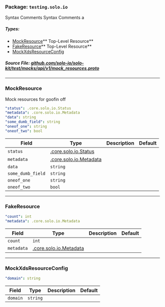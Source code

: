 <!-- Code generated by solo-kit. DO NOT EDIT. -->

### Package: `testing.solo.io`  
Syntax Comments
Syntax Comments a


 
##### Types:


- [MockResource](#MockResource)** Top-Level Resource**
- [FakeResource](#FakeResource)** Top-Level Resource**
- [MockXdsResourceConfig](#MockXdsResourceConfig)
  



##### Source File: [github.com/solo-io/solo-kit/test/mocks/api/v1/mock_resources.proto](https://github.com/solo-io/solo-kit/blob/master/test/mocks/api/v1/mock_resources.proto)





---
### <a name="MockResource">MockResource</a>

 
Mock resources for goofin off

```yaml
"status": .core.solo.io.Status
"metadata": .core.solo.io.Metadata
"data": string
"some_dumb_field": string
"oneof_one": string
"oneof_two": bool

```

| Field | Type | Description | Default |
| ----- | ---- | ----------- |----------- | 
| `status` | [.core.solo.io.Status](../../../../api/v1/status.proto.sk.md#Status) |  |  |
| `metadata` | [.core.solo.io.Metadata](../../../../api/v1/metadata.proto.sk.md#Metadata) |  |  |
| `data` | `string` |  |  |
| `some_dumb_field` | `string` |  |  |
| `oneof_one` | `string` |  |  |
| `oneof_two` | `bool` |  |  |




---
### <a name="FakeResource">FakeResource</a>

 


```yaml
"count": int
"metadata": .core.solo.io.Metadata

```

| Field | Type | Description | Default |
| ----- | ---- | ----------- |----------- | 
| `count` | `int` |  |  |
| `metadata` | [.core.solo.io.Metadata](../../../../api/v1/metadata.proto.sk.md#Metadata) |  |  |




---
### <a name="MockXdsResourceConfig">MockXdsResourceConfig</a>

 


```yaml
"domain": string

```

| Field | Type | Description | Default |
| ----- | ---- | ----------- |----------- | 
| `domain` | `string` |  |  |





<!-- Start of HubSpot Embed Code -->
<script type="text/javascript" id="hs-script-loader" async defer src="//js.hs-scripts.com/5130874.js"></script>
<!-- End of HubSpot Embed Code -->
